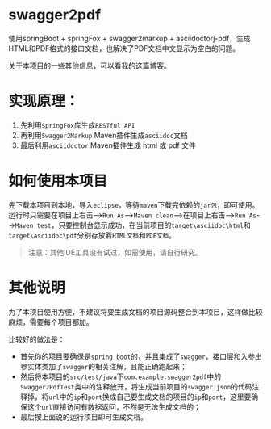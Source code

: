 # swagger2pdf

使用springBoot + springFox + swagger2markup + asciidoctorj-pdf，生成HTML和PDF格式的接口文档，也解决了PDF文档中文显示为空白的问题。

关于本项目的一些其他信息，可以看我的[这篇博客](https://blog.csdn.net/u013719669/article/details/80998225)。

# 实现原理：

1. 先利用`SpringFox`库生成`RESTful API`
2. 再利用`Swagger2Markup` Maven插件生成`asciidoc`文档
3. 最后利用`asciidoctor` Maven插件生成 html 或 pdf 文件

# 如何使用本项目

先下载本项目到本地，导入`eclipse`，等待`maven`下载完依赖的`jar包`，即可使用。运行时只需要在项目上右击-->`Run As`-->`Maven clean`-->在项目上右击-->`Run As`-->`Maven test`，只要控制台显示成功，在当前项目的`target\asciidoc\html`和`target\asciidoc\pdf`分别存放着`HTML文档`和`PDF文档`。

> 注意：其他IDE工具没有试过，如需使用，请自行研究。

# 其他说明

为了本项目使用方便，不建议将要生成文档的项目源码整合到本项目，这样做比较麻烦，需要每个项目都加。

比较好的做法是：

- 首先你的项目要确保是`spring boot`的，并且集成了`swagger`，接口层和入参出参实体类加了`swagger`的相关注解，且能正确跑起来；
- 然后将本项目的`src/test/java`下`com.example.swagger2pdf`中的`Swagger2PdfTest`类中的注释放开，将生成当前项目的`swagger.json`的代码注释掉，将`url`中的`ip`和`port`换成自己要生成文档的项目的`ip`和`port`，这里要确保这个`url`直接访问有数据返回，不然是无法生成文档的；
- 最后按上面说的运行项目即可生成文档。
